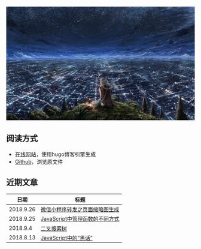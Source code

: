 ![](./static/bg1.jpg)
## 阅读方式
- [在线网站](https://vv13.cn/posts)，使用hugo博客引擎生成
- [Github](https://github.com/vv13/blog/tree/master/content/posts)，浏览原文件

## 近期文章

| 日期      | 标题                                                         |
| --------- | ------------------------------------------------------------ |
| 2018.9.26 | [微信小程序转发之页面缩略图生成](./content/posts/Weapp/微信小程序转发之页面缩略图生成.md)                                               |
| 2018.9.25 | [JavaScript中管理函数的不同方式](./content/posts/JavaScript/JavaScript中管理函数的不同方式.md) |
| 2018.9.4  | [二叉搜索树](./content/posts/Algorithm/二叉搜索树.md)        |
| 2018.8.13 | [JavaScript中的“黑话”](./content/posts/JavaScript/JavaScript中的“黑话”.md) |
